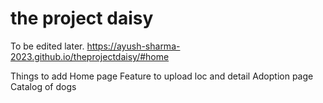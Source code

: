 # the project daisy
To be edited later.
https://ayush-sharma-2023.github.io/theprojectdaisy/#home

Things to add
  Home page
      Feature to upload loc and detail
  Adoption page
      Catalog of dogs

